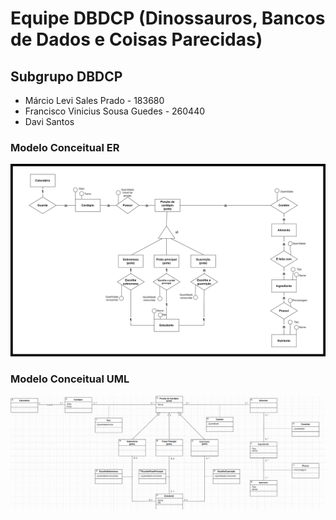 # Equipe DBDCP (Dinossauros, Bancos de Dados e Coisas Parecidas)
## Subgrupo DBDCP
* Márcio Levi Sales Prado - 183680
* Francisco Vinicius Sousa Guedes - 260440
* Davi Santos

### Modelo Conceitual ER
![](images/diagrama%20mc536.png)

### Modelo Conceitual UML
![](images/diagramaUMLlab02.png)
